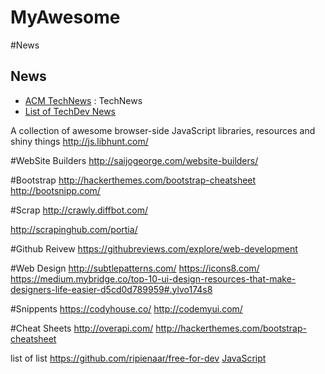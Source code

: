# MyAwesome

#News


## News
- [ACM TechNews](http://technews.acm.org) : TechNews
- [List of TechDev News](https://github.com/sdmg15/Best-websites-a-programmer-should-visit#news)

A collection of awesome browser-side JavaScript libraries, resources and shiny things
http://js.libhunt.com/

#WebSite Builders
http://saijogeorge.com/website-builders/

#Bootstrap
http://hackerthemes.com/bootstrap-cheatsheet
http://bootsnipp.com/


#Scrap
http://crawly.diffbot.com/

http://scrapinghub.com/portia/

#Github Reivew
https://githubreviews.com/explore/web-development


#Web Design
http://subtlepatterns.com/
https://icons8.com/
https://medium.mybridge.co/top-10-ui-design-resources-that-make-designers-life-easier-d5cd0d789959#.ylvo174s8

#Snippents
https://codyhouse.co/
http://codemyui.com/

#Cheat Sheets
http://overapi.com/
http://hackerthemes.com/bootstrap-cheatsheet

list of list
https://github.com/ripienaar/free-for-dev
[JavaScript](https://github.com/sorrycc/awesome-javascript)

